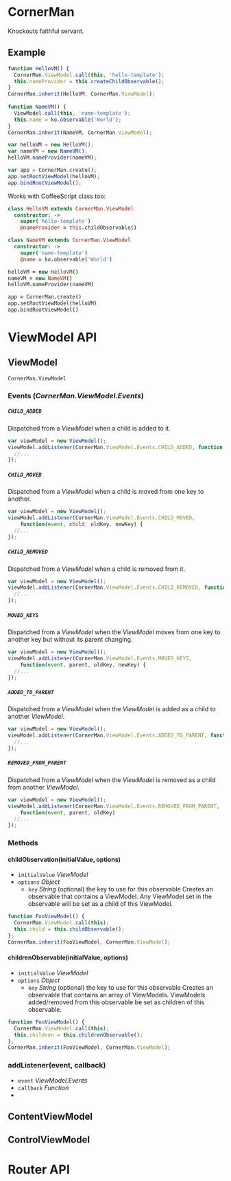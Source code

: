 # CornerMan
Knockouts faithful servant.

## Example
```js
function HelloVM() {
  CornerMan.ViewModel.call(this, 'hello-template');
  this.nameProvider = this.createChildObservable();
}
CornerMan.inherit(HelloVM, CornerMan.ViewModel);
   
function NameVM() {
  ViewModel.call(this, 'name-template');
  this.name = ko.observable('World');
}
CornerMan.inherit(NameVM, CornerMan.ViewModel);

var helloVM = new HelloVM();
var nameVM = new NameVM();
helloVM.nameProvider(nameVM);

var app = CornerMan.create();
app.setRootViewModel(helloVM);
app.bindRootViewModel();
```
Works with CoffeeScript class too:
```coffeescript
class HelloVM extends CornerMan.ViewModel
  constructor: ->
    super('hello-template')
    @nameProvider = this.childObservable()

class NameVM extends CornerMan.ViewModel
  constructor: ->
    super('name-template')
    @name = ko.observable('World')

helloVM = new HelloVM()
nameVM = new NameVM()
helloVM.nameProvider(nameVM)

app = CornerMan.create()
app.setRootViewModel(helloVM)
app.bindRootViewModel()
```

# ViewModel API

## ViewModel
```
CornerMan.ViewModel
```

### Events (_CornerMan.ViewModel.Events_)
##### `CHILD_ADDED`
Dispatched from a _ViewModel_ when a child is added to it.
```js
var viewModel = new ViewModel();
viewModel.addListener(CornerMan.ViewModel.Events.CHILD_ADDED, function(event, child, key) {
  //...
});
```
##### `CHILD_MOVED`
Dispatched from a _ViewModel_ when a child is moved from one key to another.
```js
var viewModel = new ViewModel();
viewModel.addListener(CornerMan.ViewModel.Events.CHILD_MOVED,
    function(event, child, oldKey, newKey) {
  //...
});
```

##### `CHILD_REMOVED`
Dispatched from a _ViewModel_ when a child is removed from it.
```js
var viewModel = new ViewModel();
viewModel.addListener(CornerMan.ViewModel.Events.CHILD_REMOVED, function(event, child, oldKey) {
  //...
});
```

##### `MOVED_KEYS`
Dispatched from a _ViewModel_ when the _ViewModel_ moves from one key to another key but without its parent changing.
```js
var viewModel = new ViewModel();
viewModel.addListener(CornerMan.ViewModel.Events.MOVED_KEYS,
    function(event, parent, oldKey, newKey) {
  //...
});
```

##### `ADDED_TO_PARENT`
Dispatched from a _ViewModel_ when the _ViewModel_ is added as a child to another _ViewModel_.
```js
var viewModel = new ViewModel();
viewModel.addListener(CornerMan.ViewModel.Events.ADDED_TO_PARENT, function(event, parent, key) {
  //...
});
```

##### `REMOVED_FROM_PARENT`
Dispatched from a _ViewModel_ when the _ViewModel_ is removed as a child from another _ViewModel_.
```js
var viewModel = new ViewModel();
viewModel.addListener(CornerMan.ViewModel.Events.REMOVED_FROM_PARENT,
    function(event, parent, oldKey)
  //...
});
```
### Methods
#### childObservation(initialValue, options)
* `initialValue` _ViewModel_
* `options` _Object_
  * `key` _String_ (optional) the key to use for this observable
Creates an observable that contains a ViewModel. Any ViewModel set in the observable will be set as a child of this ViewModel.
```js
function FooViewModel() {
  CornerMan.ViewModel.call(this);
  this.child = this.childObservable();
};
CornerMan.inherit(FooViewModel, CornerMan.ViewModel);
```

#### childrenObservable(initialValue, options)
* `initialValue` _ViewModel_
* `options` _Object_
  * `key` _String_ (optional) the key to use for this observable
Creates an observable that contains an array of ViewModels. ViewModels added/removed from this observable be set as children of this observable. 
```js
function FooViewModel() {
  CornerMan.ViewModel.call(this);
  this.children = this.childrenObservable();
};
CornerMan.inherit(FooViewModel, CornerMan.ViewModel);
```

### addListener(event, callback)
* `event` _ViewModel.Events_
* `callback` _Function_ 
* 
  
  

## ContentViewModel

## ControlViewModel

# Router API

